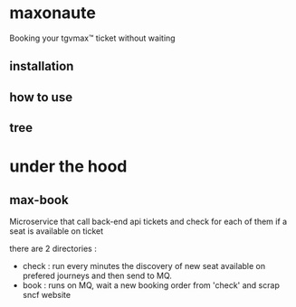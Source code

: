 # maxonaute
Booking your tgvmax™ ticket without waiting

## installation

## how to use

## tree

# under the hood

## max-book

Microservice that call back-end api tickets and check for each of them if a seat is available on ticket

there are 2 directories :
  - check : run every minutes the discovery of new seat available on prefered journeys and then send to MQ.
  - book : runs on MQ, wait a new booking order from 'check' and scrap sncf website